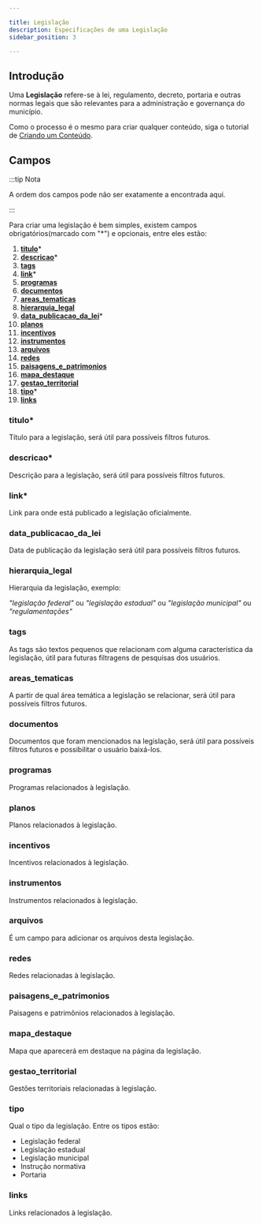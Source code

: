 ```yaml
---

title: Legislação
description: Especificações de uma Legislação
sidebar_position: 3

---
```


## Introdução

Uma __Legislação__ refere-se à lei, regulamento, decreto, portaria e outras normas legais que são relevantes para a administração e governança do município.

Como o processo é o mesmo para criar qualquer conteúdo, siga o tutorial de [Criando um Conteúdo](/docs/guias/gestao-de-conteudo/criando.md).

## Campos

:::tip Nota

A ordem dos campos pode não ser exatamente a encontrada aqui.

:::

Para criar uma legislação é bem simples, existem campos obrigatórios(marcado com "*") e opcionais, entre eles estão:

1. [__titulo__](#titulo)*
2. [__descricao__](#descricao)*
3. [__tags__](#tags)
4. [__link__](#link)*
5. [__programas__](#programas)
6. [__documentos__](#documentos)
7. [__areas_tematicas__](#areas_tematicas)
8. [__hierarquia_legal__](#hierarquia_legal)
9. [__data_publicacao_da_lei__](#data_publicacao_da_lei)*
10. [__planos__](#planos)
11. [__incentivos__](#incentivos)
12. [__instrumentos__](#instrumentos)
13. [__arquivos__](#arquivos)
14. [__redes__](#redes)
15. [__paisagens_e_patrimonios__](#paisagens_e_patrimonios)
16. [__mapa_destaque__](#mapa_destaque)
17. [__gestao_territorial__](#gestao_territorial)
18. [__tipo__](#tipo)*
19. [__links__](#links)

### titulo*

Título para a legislação, será útil para possíveis filtros futuros.

### descricao*

Descrição para a legislação, será útil para possíveis filtros futuros.

### link*

Link para onde está publicado a legislação oficialmente.

### data_publicacao_da_lei

Data de publicação da legislação será útil para possíveis filtros futuros.

### hierarquia_legal

Hierarquia da legislação, exemplo:

_"legislação federal"_ ou _"legislação estadual"_ ou _"legislação municipal"_ ou _"regulamentações"_

### tags

As tags são textos pequenos que relacionam com alguma característica da legislação, útil para futuras filtragens de pesquisas dos usuários.

### areas_tematicas

A partir de qual área temática a legislação se relacionar, será útil para possíveis filtros futuros.

### documentos

Documentos que foram mencionados na legislação, será útil para possíveis filtros futuros e possibilitar o usuário baixá-los.

### programas

Programas relacionados à legislação.

### planos

Planos relacionados à legislação.

### incentivos

Incentivos relacionados à legislação.

### instrumentos

Instrumentos relacionados à legislação.

### arquivos

É um campo para adicionar os arquivos desta legislação.

### redes

Redes relacionadas à legislação.

### paisagens_e_patrimonios

Paisagens e patrimônios relacionados à legislação.

### mapa_destaque

Mapa que aparecerá em destaque na página da legislação.

### gestao_territorial

Gestões territoriais relacionadas à legislação.

### tipo

Qual o tipo da legislação. Entre os tipos estão:

- Legislação federal
- Legislação estadual
- Legislação municipal
- Instrução normativa
- Portaria

### links

Links relacionados à legislação.